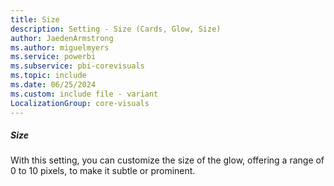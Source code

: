 ```yaml
---
title: Size
description: Setting - Size (Cards, Glow, Size)
author: JaedenArmstrong
ms.author: miguelmyers
ms.service: powerbi
ms.subservice: pbi-corevisuals
ms.topic: include
ms.date: 06/25/2024
ms.custom: include file - variant
LocalizationGroup: core-visuals
---
```

##### Size

With this setting, you can customize the size of the glow, offering a range of 0 to 10 pixels, to make it subtle or prominent.
